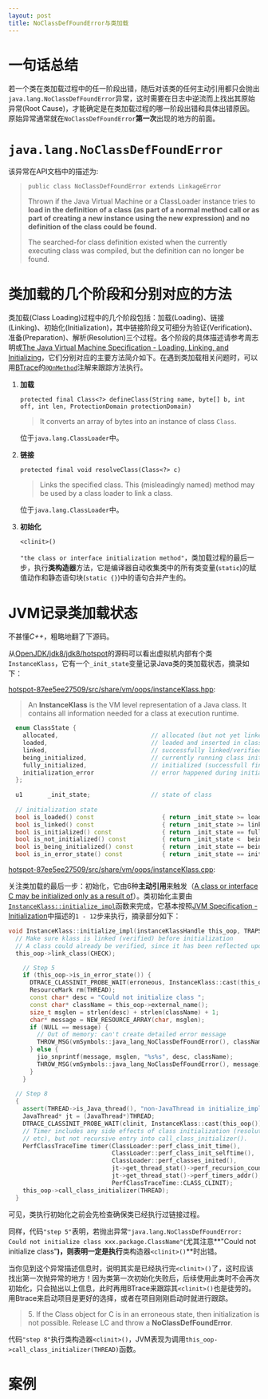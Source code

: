 ```yaml
---
layout: post
title: NoClassDefFoundError与类加载
---
```


# 一句话总结
若一个类在类加载过程中的任一阶段出错，随后对该类的任何主动引用都只会抛出`java.lang.NoClassDefFoundError`异常，这时需要在日志中逆流而上找出其原始异常(Root Cause)，才能确定是在类加载过程的哪一阶段出错和具体出错原因。原始异常通常就在`NoClassDefFoundError`**第一次**出现的地方的前面。

# `java.lang.NoClassDefFoundError`
该异常在API文档中的描述为:

> `public class NoClassDefFoundError extends LinkageError`
> 
> Thrown if the Java Virtual Machine or a ClassLoader instance tries to **load in the definition of a class (as part of a normal method call or as part of creating a new instance using the new expression) and no definition of the class could be found.**
> 
> The searched-for class definition existed when the currently executing class was compiled, but the definition can no longer be found.

# 类加载的几个阶段和分别对应的方法
类加载(Class Loading)过程中的几个阶段包括：加载(Loading)、链接(Linking)、初始化(Initialization)，其中链接阶段又可细分为验证(Verification)、准备(Preparation)、解析(Resolution)三个过程。各个阶段的具体描述请参考周志明或[The Java Virtual Machine Specification - Loading, Linking, and Initializing](https://docs.oracle.com/javase/specs/jvms/se8/html/jvms-5.html)，它们分别对应的主要方法简介如下。在遇到类加载相关问题时，可以用[BTrace](https://github.com/btraceio/btrace)的[`@OnMethod`](https://github.com/btraceio/btrace/wiki/BTrace-Annotations#onmethod)注解来跟踪方法执行。

1. **加载**

    `protected final Class<?> defineClass(String name, byte[] b, int off, int len, ProtectionDomain protectionDomain)`
    
    > It converts an array of bytes into an instance of class `Class`.

    位于`java.lang.ClassLoader`中。

2. **链接**

    `protected final void resolveClass(Class<?> c)`
    
    > Links the specified class. This (misleadingly named) method may be used by a class loader to link a class.
    
    位于`java.lang.ClassLoader`中。

3. **初始化**

    `<clinit>()`
    
    `"the class or interface initialization method"`，类加载过程的最后一步，执行**类构造器**方法，它是编译器自动收集类中的所有类变量(`static`)的赋值动作和静态语句块(`static {}`)中的语句合并产生的。

# JVM记录类加载状态

不甚懂*C++*，粗略地翻了下源码。

从[OpenJDK/jdk8/jdk8/hotspot](http://hg.openjdk.java.net/jdk8/jdk8/hotspot/file/87ee5ee27509)的源码可以看出虚拟机内部有个类`InstanceKlass`，它有一个`_init_state`变量记录Java类的类加载状态，摘录如下：

[hotspot-87ee5ee27509/src/share/vm/oops/instanceKlass.hpp](http://hg.openjdk.java.net/jdk8/jdk8/hotspot/file/87ee5ee27509/src/share/vm/oops/instanceKlass.hpp):

> An **InstanceKlass** is the VM level representation of a Java class. It contains all information needed for a class at execution runtime.

```c++
  enum ClassState {
    allocated,                          // allocated (but not yet linked)
    loaded,                             // loaded and inserted in class hierarchy (but not linked yet)
    linked,                             // successfully linked/verified (but not initialized yet)
    being_initialized,                  // currently running class initializer
    fully_initialized,                  // initialized (successfull final state)
    initialization_error                // error happened during initialization
  };
  
  u1       _init_state;                 // state of class
  
  // initialization state
  bool is_loaded() const                   { return _init_state >= loaded; }
  bool is_linked() const                   { return _init_state >= linked; }
  bool is_initialized() const              { return _init_state == fully_initialized; }
  bool is_not_initialized() const          { return _init_state <  being_initialized; }
  bool is_being_initialized() const        { return _init_state == being_initialized; }
  bool is_in_error_state() const           { return _init_state == initialization_error; }
```

[hotspot-87ee5ee27509/src/share/vm/oops/instanceKlass.cpp](http://hg.openjdk.java.net/jdk8/jdk8/hotspot/file/87ee5ee27509/src/share/vm/oops/instanceKlass.cpp):

关注类加载的最后一步：初始化，它由6种**主动引用**来触发（[A class or interface C may be initialized only as a result of](https://docs.oracle.com/javase/specs/jvms/se8/html/jvms-5.html#jvms-5.5)）。类初始化主要由[`InstanceKlass::initialize_impl`](http://hg.openjdk.java.net/jdk8/jdk8/hotspot/file/87ee5ee27509/src/share/vm/oops/instanceKlass.cpp#l777)函数来完成，它基本按照[JVM Specification - Initialization](https://docs.oracle.com/javase/specs/jvms/se8/html/jvms-5.html#jvms-5.5)中描述的`1 - 12`步来执行，摘录部分如下：

``` c++
void InstanceKlass::initialize_impl(instanceKlassHandle this_oop, TRAPS) {
  // Make sure klass is linked (verified) before initialization
  // A class could already be verified, since it has been reflected upon.
  this_oop->link_class(CHECK);

    // Step 5
    if (this_oop->is_in_error_state()) {
      DTRACE_CLASSINIT_PROBE_WAIT(erroneous, InstanceKlass::cast(this_oop()), -1,wait);
      ResourceMark rm(THREAD);
      const char* desc = "Could not initialize class ";
      const char* className = this_oop->external_name();
      size_t msglen = strlen(desc) + strlen(className) + 1;
      char* message = NEW_RESOURCE_ARRAY(char, msglen);
      if (NULL == message) {
        // Out of memory: can't create detailed error message
        THROW_MSG(vmSymbols::java_lang_NoClassDefFoundError(), className);
      } else {
        jio_snprintf(message, msglen, "%s%s", desc, className);
        THROW_MSG(vmSymbols::java_lang_NoClassDefFoundError(), message);
      }
    }
      
  // Step 8
  {
    assert(THREAD->is_Java_thread(), "non-JavaThread in initialize_impl");
    JavaThread* jt = (JavaThread*)THREAD;
    DTRACE_CLASSINIT_PROBE_WAIT(clinit, InstanceKlass::cast(this_oop()), -1,wait);
    // Timer includes any side effects of class initialization (resolution,
    // etc), but not recursive entry into call_class_initializer().
    PerfClassTraceTime timer(ClassLoader::perf_class_init_time(),
                             ClassLoader::perf_class_init_selftime(),
                             ClassLoader::perf_classes_inited(),
                             jt->get_thread_stat()->perf_recursion_counts_addr(),
                             jt->get_thread_stat()->perf_timers_addr(),
                             PerfClassTraceTime::CLASS_CLINIT);
    this_oop->call_class_initializer(THREAD);
  }      
```

可见，类执行初始化之前会先检查确保类已经执行过链接过程。

同样，代码`"step 5"`表明，若抛出异常`"java.lang.NoClassDefFoundError: Could not initialize class xxx.package.ClassName"`(尤其注意**"Could not initialize class"**)，则表明一定是执行**类构造器`<clinit>()`**时出错。

当你见到这个异常描述信息时，说明其实是已经执行完`<clinit>()`了，这时应该找出第一次抛异常的地方！因为类第一次初始化失败后，后续使用此类时不会再次初始化，只会抛出以上信息，此时再用BTrace来跟踪其`<clinit>()`也是徒劳的。用Btrace来启动项目是更好的选择，或者在项目刚刚启动时就进行跟踪。

> 5\. If the Class object for C is in an erroneous state, then initialization is not possible. Release LC and throw a **NoClassDefFoundError**.

代码`"step 8"`执行类构造器`<clinit>()`，JVM表现为调用`this_oop->call_class_initializer(THREAD)`函数。


# 案例
